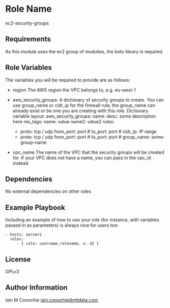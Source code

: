 Role Name
=========

ec2-security-groups

Requirements
------------

As this module uses the ec2 group of modulies, the boto library is
required.

Role Variables
--------------

The variables you will be required to provide are as follows:
  - region
      The AWS region the VPC belongs to, e.g. eu-west-1
  - aws_security_groups:
      A dictionary of security groups to create. You can use group_name or
      cidr_ip for the firewall rule; the group_name can already exist or
      be one you are creating with this role.
      Dictionary variable layout:
aws_security_groups:
  name:
    desc: some description here
    res_tags:
      name: value
      name2: value2
    rules:
      - proto: tcp / udp
        from_port: port #
        to_port: port #
        cidr_ip: IP range
      - proto: tcp / udp
        from_port: port #
        to_port: port #
        group_name: some-group-name

  - vpc_name
      The name of the VPC that the security groups will be created for.
      If your VPC does not have a name, you can pass in the vpc_id instead

Dependencies
------------

No external dependencies on other roles

Example Playbook
----------------

Including an example of how to use your role (for instance, with variables passed in as parameters) is always nice for users too:

    - hosts: servers
      roles:
         - { role: username.rolename, x: 42 }

License
-------

GPLv3

Author Information
------------------

Iain M Conochie <iain.conochie@nttdata.com>
